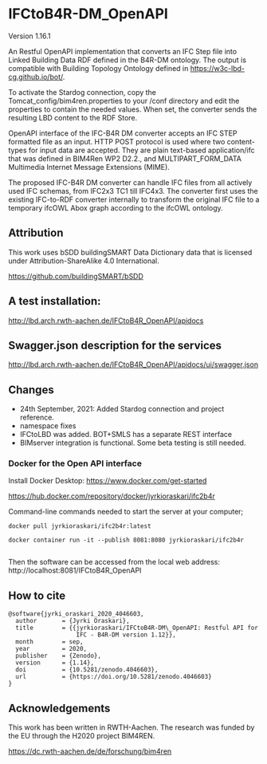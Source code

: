 # IFCtoB4R-DM_OpenAPI
Version 1.16.1

An Restful OpenAPI implementation that converts an IFC Step file into Linked Building Data RDF defined in the B4R-DM ontology.
The output is compatible with Building Topology Ontology defined in https://w3c-lbd-cg.github.io/bot/. 

To activate the Stardog connection, copy the Tomcat_config/bim4ren.properties to your <Tomcat>/conf directory and edit the
properties to contain the needed values. When set, the converter sends the resulting LBD content to the RDF Store.


OpenAPI interface of the IFC-B4R DM converter accepts an IFC STEP formatted file as an input.
HTTP POST protocol is used where two content-types for input data are accepted.
They are plain text-based application/ifc that was defined in BIM4Ren WP2 D2.2.,
and MULTIPART_FORM_DATA Multimedia Internet Message Extensions (MIME).

The proposed IFC-B4R DM converter can handle IFC files from all actively used IFC schemas,
from IFC2x3 TC1 till IFC4x3. The converter first uses the existing IFC-to-RDF converter
internally to transform the original IFC file to a temporary ifcOWL Abox graph
according to the ifcOWL ontology.



## Attribution

This work uses bSDD buildingSMART Data Dictionary data that is licensed under Attribution-ShareAlike 4.0 International.

https://github.com/buildingSMART/bSDD

## A test installation:
http://lbd.arch.rwth-aachen.de/IFCtoB4R_OpenAPI/apidocs


## Swagger.json description for the services

http://lbd.arch.rwth-aachen.de/IFCtoB4R_OpenAPI/apidocs/ui/swagger.json

## Changes
- 24th September, 2021: Added Stardog connection and project reference.
- namespace fixes
- IFCtoLBD was added. BOT+SMLS has a separate REST interface 
- BIMserver integration is functional. Some beta testing is still needed.

### Docker for the Open API interface

Install Docker Desktop:  https://www.docker.com/get-started

https://hub.docker.com/repository/docker/jyrkioraskari/ifc2b4r

Command-line commands needed to start the server at your computer;
```
docker pull jyrkioraskari/ifc2b4r:latest

docker container run -it --publish 8081:8080 jyrkioraskari/ifc2b4r


```
Then the software can be accessed from the local web address:
http://localhost:8081/IFCtoB4R_OpenAPI


## How to cite
```
@software{jyrki_oraskari_2020_4046603,
  author       = {Jyrki Oraskari},
  title        = {{jyrkioraskari/IFCtoB4R-DM\_OpenAPI: Restful API for 
                   IFC - B4R-DM version 1.12}},
  month        = sep,
  year         = 2020,
  publisher    = {Zenodo},
  version      = {1.14},
  doi          = {10.5281/zenodo.4046603},
  url          = {https://doi.org/10.5281/zenodo.4046603}
}
```

## Acknowledgements
This work has been written in RWTH-Aachen. The research was funded by the EU through 
the H2020 project BIM4REN.

https://dc.rwth-aachen.de/de/forschung/bim4ren

